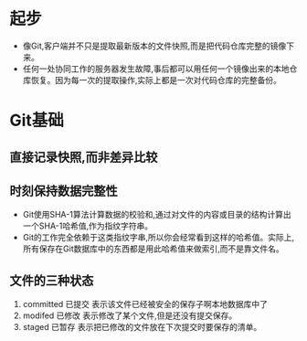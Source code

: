 # 起步
* 像Git,客户端并不只是提取最新版本的文件快照,而是把代码仓库完整的镜像下来。
* 任何一处协同工作的服务器发生故障,事后都可以用任何一个镜像出来的本地仓库恢复。因为每一次的提取操作,实际上都是一次对代码仓库的完整备份。

# Git基础
## 直接记录快照,而非差异比较

## 时刻保持数据完整性
* Git使用SHA-1算法计算数据的校验和,通过对文件的内容或目录的结构计算出一个SHA-1哈希值,作为指纹字符串。
* Git的工作完全依赖于这类指纹字串,所以你会经常看到这样的哈希值。实际上,所有保存在Git数据库中的东西都是用此哈希值来做索引,而不是靠文件名。

## 文件的三种状态
1. committed 已提交  表示该文件已经被安全的保存子啊本地数据库中了
2. modifed 已修改   表示修改了某个文件,但是还没有提交保存。
3. staged 已暂存 表示把已修改的文件放在下次提交时要保存的清单。